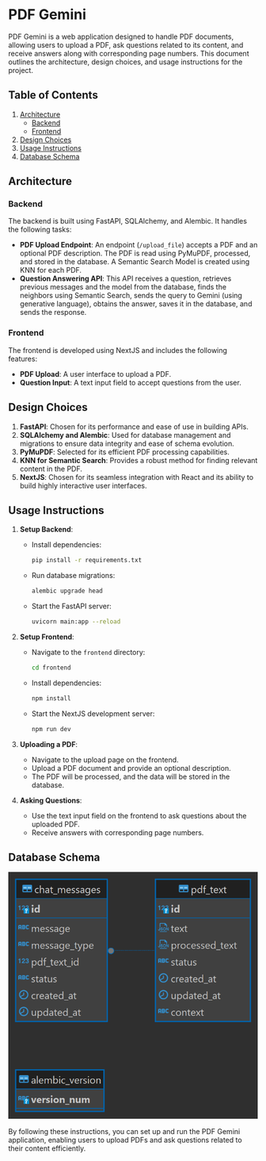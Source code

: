 # PDF Gemini

PDF Gemini is a web application designed to handle PDF documents, allowing users to upload a PDF, ask questions related to its content, and receive answers along with corresponding page numbers. This document outlines the architecture, design choices, and usage instructions for the project.

## Table of Contents

1. [Architecture](#architecture)
    - [Backend](#backend)
    - [Frontend](#frontend)
2. [Design Choices](#design-choices)
3. [Usage Instructions](#usage-instructions)
4. [Database Schema](#database-schema)

## Architecture

### Backend

The backend is built using FastAPI, SQLAlchemy, and Alembic. It handles the following tasks:

- **PDF Upload Endpoint**: An endpoint (`/upload_file`) accepts a PDF and an optional PDF description. The PDF is read using PyMuPDF, processed, and stored in the database. A Semantic Search Model is created using KNN for each PDF.
- **Question Answering API**: This API receives a question, retrieves previous messages and the model from the database, finds the neighbors using Semantic Search, sends the query to Gemini (using generative language), obtains the answer, saves it in the database, and sends the response.


### Frontend

The frontend is developed using NextJS and includes the following features:

- **PDF Upload**: A user interface to upload a PDF.
- **Question Input**: A text input field to accept questions from the user.

## Design Choices

1. **FastAPI**: Chosen for its performance and ease of use in building APIs.
2. **SQLAlchemy and Alembic**: Used for database management and migrations to ensure data integrity and ease of schema evolution.
3. **PyMuPDF**: Selected for its efficient PDF processing capabilities.
4. **KNN for Semantic Search**: Provides a robust method for finding relevant content in the PDF.
5. **NextJS**: Chosen for its seamless integration with React and its ability to build highly interactive user interfaces.

## Usage Instructions

1. **Setup Backend**:
    - Install dependencies:
      ```bash
      pip install -r requirements.txt
      ```
    - Run database migrations:
      ```bash
      alembic upgrade head
      ```
    - Start the FastAPI server:
      ```bash
      uvicorn main:app --reload
      ```

2. **Setup Frontend**:
    - Navigate to the `frontend` directory:
      ```bash
      cd frontend
      ```
    - Install dependencies:
      ```bash
      npm install
      ```
    - Start the NextJS development server:
      ```bash
      npm run dev
      ```

3. **Uploading a PDF**:
    - Navigate to the upload page on the frontend.
    - Upload a PDF document and provide an optional description.
    - The PDF will be processed, and the data will be stored in the database.

4. **Asking Questions**:
    - Use the text input field on the frontend to ask questions about the uploaded PDF.
    - Receive answers with corresponding page numbers.

## Database Schema
![alt text](image.png)

By following these instructions, you can set up and run the PDF Gemini application, enabling users to upload PDFs and ask questions related to their content efficiently.